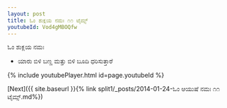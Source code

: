 ```yaml
---
layout: post
title: ಓಂ ಶುಕ್ಲಯ ನಮಃ ೧೧ ಟೈಮ್ಸ್
youtubeId: Vod4gMBOQfw
---
```

 
 
 ಓಂ ಶುಕ್ಲಯ ನಮಃ  
 
 -  ಯಾರು ಬಿಳಿ ಬಣ್ಣ ಮತ್ತು ಬಿಳಿ ಬೂದಿ ಧರಿಸುತ್ತಾರೆ 
 
  
 
  
 
 
 
 
 
 


{% include youtubePlayer.html id=page.youtubeId %}
 
[Next]({{ site.baseurl }}{% link  split1/_posts/2014-01-24-ಓಂ ಆಯುಷೆ ನಮಃ ೧೧ ಟೈಮ್ಸ್.md%})
 

